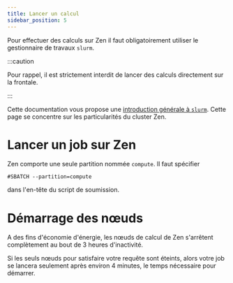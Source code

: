 ```yaml
---
title: Lancer un calcul
sidebar_position: 5
---
```


Pour effectuer des calculs sur Zen il faut obligatoirement utiliser le gestionnaire de travaux `slurm`.

:::caution

Pour rappel, il est strictement interdit de lancer des calculs directement sur la frontale.

:::

Cette documentation vous propose une [introduction générale à `slurm`](/HOWTO/slurm).
Cette page se concentre sur les particularités du cluster Zen.

# Lancer un job sur Zen

Zen comporte une seule partition nommée `compute`. Il faut spécifier

```
#SBATCH --partition=compute
```

dans l'en-tête du script de soumission.

# Démarrage des nœuds

A des fins d'économie d'énergie, les nœuds de calcul de Zen s'arrêtent complètement au bout de 3 heures d'inactivité.

Si les seuls nœuds pour satisfaire votre requête sont éteints, alors votre job se lancera seulement après environ 4 minutes, le temps nécessaire pour démarrer.
